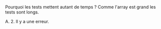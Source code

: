 Pourquoi les tests mettent autant de temps ?
    Comme l'array est grand les tests sont longs.

A.
    2. Il y a une erreur.
